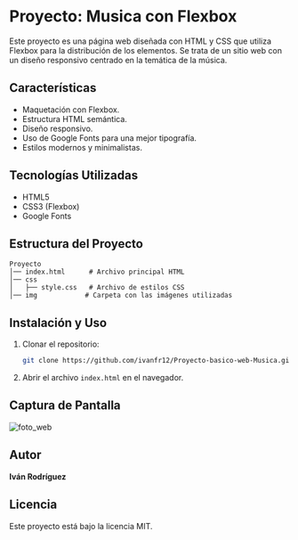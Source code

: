 # Proyecto: Musica con Flexbox

Este proyecto es una página web diseñada con HTML y CSS que utiliza Flexbox para la distribución de los elementos. Se trata de un sitio web con un diseño responsivo centrado en la temática de la música.

## Características
- Maquetación con Flexbox.
- Estructura HTML semántica.
- Diseño responsivo.
- Uso de Google Fonts para una mejor tipografía.
- Estilos modernos y minimalistas.

## Tecnologías Utilizadas
- HTML5
- CSS3 (Flexbox)
- Google Fonts

## Estructura del Proyecto
```
Proyecto
│── index.html      # Archivo principal HTML
│── css
│   ├── style.css   # Archivo de estilos CSS
│── img            # Carpeta con las imágenes utilizadas
```

## Instalación y Uso
1. Clonar el repositorio:
   ```bash
   git clone https://github.com/ivanfr12/Proyecto-basico-web-Musica.git
   ```
2. Abrir el archivo `index.html` en el navegador.

## Captura de Pantalla

![foto_web](https://github.com/user-attachments/assets/37787259-d662-4652-b60e-435279b9fb37)


## Autor
**Iván Rodríguez**

## Licencia
Este proyecto está bajo la licencia MIT.

